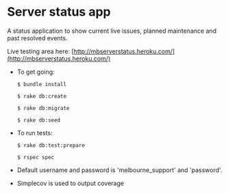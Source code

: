 # Server status app

A status application to show current live issues, planned maintenance and past resolved events.

Live testing area here: [http://mbserverstatus.heroku.com/](http://mbserverstatus.heroku.com/)

* To get going:

    `$ bundle install`

    `$ rake db:create`

    `$ rake db:migrate`

    `$ rake db:seed`

* To run tests:

    `$ rake db:test:prepare`

    `$ rspec spec`

* Default username and password is 'melbourne_support' and 'password'.
* Simplecov is used to output coverage